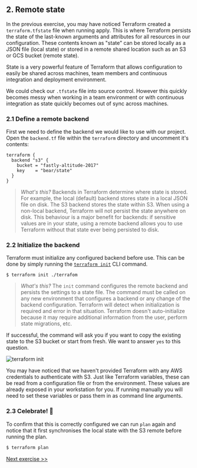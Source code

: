 ## 2. Remote state

In the previous exercise, you may have noticed Terraform created a `terraform.tfstate` file when running apply. This is where Terraform persists the state of the last-known arguments and attributes for all resources in our configuration. These contents known as "state" can be stored locally as a JSON file (local state) or stored in a remote shared location such as an S3 or GCS bucket (remote state).

State is a very powerful feature of Terraform that allows configuration to easily be shared across machines, team members and continuous integration and deployment environment.

We could check our `.tfstate` file into source control. However this quickly becomes messy when working in a team environment or with continuous integration as state quickly becomes out of sync across machines.

### 2.1 Define a remote backend

First we need to define the backend we would like to use with our project. Open the `backend.tf` file within the `terraform` directory and uncomment it's contents:

```vcl  
terraform {
  backend "s3" {
    bucket = "fastly-altitude-2017"
    key    = "bear/state"
  }
}  
```

> _What's this?_
Backends in Terraform determine where state is stored. For example, the local (default) backend stores state in a local JSON file on disk. The S3 backend stores the state within S3. When using a non-local backend, Terraform will not persist the state anywhere on disk. This behaviour is a major benefit for backends: if sensitive values are in your state, using a remote backend allows you to use Terraform without that state ever being persisted to disk.

### 2.2 Initialize the backend

Terraform must initialize any configured backend before use. This can be done by simply running the [`terraform init`](https://www.terraform.io/docs/commands/init.html) CLI command. 

```
$ terraform init ./terrafom
```

> _What's this?_
The `init` command configures the remote backend and persists the settings to a state file. The command must be called on any new environment that configures a backend or any change of the backend configuration. Terraform will detect when initialization is required and error in that situation. Terraform doesn't auto-initialize because it may require additional information from the user, perform state migrations, etc.

If successful, the command will ask you if you want to copy the existing state to the S3 bucket or start from fresh. We want to answer `yes` to this question.

![terraform init](img/terraform-init.jpg)

You may have noticed that we haven't provided Terraform with any AWS credentials to authenticate with S3. Just like Terraform variables, these can be read from a configuration file or from the environment. These values are already exposed in your workstation for you. If running manually you will need to set these variables or pass them in as command line arguments.

### 2.3 Celebrate! 🎉
To confirm that this is correctly configured we can run `plan` again and notice that it first synchronises the local state with the S3 remote before running the plan.

```sh
$ terraform plan
```

[Next exercise >>](3.md)

